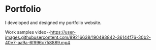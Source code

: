 # Portfolio
I developed and designed my portfolio website.


Work samples video--https://user-images.githubusercontent.com/89216638/190493842-36144f76-30b2-40e7-aa9a-6f996c758889.mp4
